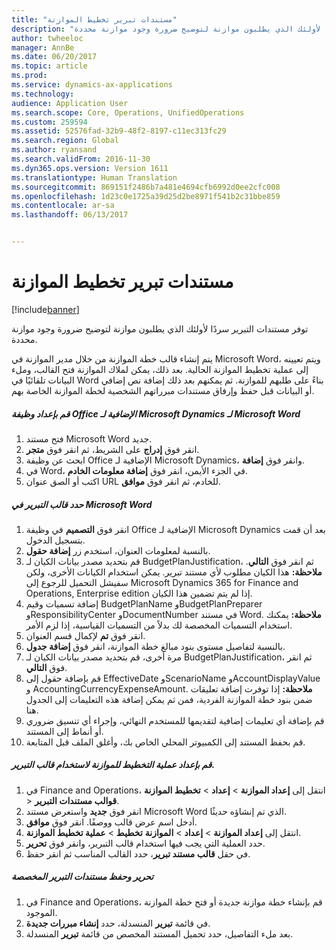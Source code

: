 ```yaml
---
title: "مستندات تبرير تخطيط الموازنة"
description: "توفر مستندات التبرير سردًا لأولئك الذي يطلبون موازنة لتوضيح ضرورة وجود موازنة محددة."
author: twheeloc
manager: AnnBe
ms.date: 06/20/2017
ms.topic: article
ms.prod: 
ms.service: dynamics-ax-applications
ms.technology: 
audience: Application User
ms.search.scope: Core, Operations, UnifiedOperations
ms.custom: 259594
ms.assetid: 52576fad-32b9-48f2-8197-c11ec313fc29
ms.search.region: Global
ms.author: ryansand
ms.search.validFrom: 2016-11-30
ms.dyn365.ops.version: Version 1611
ms.translationtype: Human Translation
ms.sourcegitcommit: 869151f2486b7a481e4694cfb6992d0ee2cfc008
ms.openlocfilehash: 1d23c0e1725a39d25d2be8971f541b2c31bbe859
ms.contentlocale: ar-sa
ms.lasthandoff: 06/13/2017


---
```


# <a name="budget-planning-justification-documents"></a>مستندات تبرير تخطيط الموازنة

[!include[banner](../includes/banner.md)]


توفر مستندات التبرير سردًا لأولئك الذي يطلبون موازنة لتوضيح ضرورة وجود موازنة محددة. 

يتم إنشاء قالب خطة الموازنة من خلال مدير الموازنة في Microsoft Word، ويتم تعيينه إلى عملية تخطيط الموازنة الحالية. بعد ذلك، يمكن لملاك الموازنة فتح القالب، وملء البيانات تلقائيًا في Word بناءً على طلبهم للموازنة. ثم يمكنهم بعد ذلك إضافة نص إضافي أو البيانات قبل حفظ وإرفاق مستندات مبرراتهم الشخصية لخطة الموازنة الخاصة بهم.

##### <a name="set-up-microsoft-dynamics-office-add-in-for-microsoft-word"></a>قم بإعداد وظيفة Office الإضافية لـ Microsoft Dynamics لـ Microsoft Word

1.  فتح مستند Microsoft Word جديد.
2.  انقر فوق **إدراج** على الشريط، ثم انقر فوق **متجر**.
3.  ابحث عن وظيفة Office الإضافية لـ Microsoft Dynamics، وانقر فوق **إضافة**.
4.  في Word، في الجزء الأيمن، انقر فوق **إضافة معلومات الخادم**.
5.  اكتب أو الصق عنوان URL للخادم، ثم انقر فوق **موافق**.

##### <a name="define-the-justification-template-in-microsoft-word"></a>حدد قالب التبرير في Microsoft Word

1.  انقر فوق **التصميم** في وظيفة Office الإضافية لـ Microsoft Dynamics بعد أن قمت بتسجيل الدخول.
2.  بالنسبة لمعلومات العنوان، استخدم زر **إضافة حقول**.
3.  قم بتحديد مصدر بيانات الكيان لـ BudgetPlanJustification، ثم انقر فوق **التالي**. **ملاحظة:** هذا الكيان مطلوب لأي مستند تبرير. يمكن استخدام الكيانات الأخرى، ولكن سفيشل التحميل للرجوع إلى Microsoft Dynamics 365 for Finance and Operations, Enterprise edition إذا لم يتم تضمين هذا الكيان.
4.  إضافة تسميات وقيم BudgetPlanName وBudgetPlanPreparer وResponsibilityCenter وDocumentNumber في مستند Word. **ملاحظة:** يمكنك استخدام التسميات المخصصة لك بدلاً من التسميات القياسية، إذا لزم الأمر.
5.  انقر فوق **تم** لإكمال قسم العنوان.
6.  بالنسبة لتفاصيل مستوى بنود مبالغ خطة الموازنة، انقر فوق **إضافة جدول**.
7.  مرة أخرى، قم بتحديد مصدر بيانات الكيان لـ BudgetPlanJustification، ثم انقر فوق **التالي**.
8.  قم بإضافة حقول إلى EffectiveDate وScenarioName وAccountDisplayValue و AccountingCurrencyExpenseAmount. **ملاحظة:** إذا توفرت إضافة تعليقات ضمن بنود خطة الموازنة الفردية، فمن ثم يمكن إضافة هذه التعليمات إلى الجدول هنا.
9.  قم بإضافة أي تعليمات إضافية لتقديمها للمستخدم النهائي، وإجراء أي تنسيق ضروري أو أنماط إلى المستند.
10. قم بحفظ المستند إلى الكمبيوتر المحلي الخاص بك، وأغلق الملف قبل المتابعة.

##### <a name="set-up-the-budget-planning-process-to-use-the-justification-template"></a>قم بإعداد عملية التخطيط للموازنة لاستخدام قالب التبرير.

1.  في Finance and Operations، انتقل إلى **إعداد الموازنة** &gt; **إعداد** &gt; **تخطيط الموازنة** &gt; **‎قوالب مستندات التبرير**.
2.  انقر فوق **جديد** واستعرض مستند Microsoft Word الذي تم إنشاؤه حديثًا.
3.  أدخل اسم عرض قالب ووصفًا. انقر فوق **موافق**.
4.  انتقل إلى **إعداد الموازنة** &gt; **إعداد** &gt; **الموازنة** **تخطيط** &gt; **عملية تخطيط الموازنة**.
5.  حدد العملية التي يجب فيها استخدام قالب التبرير، وانقر فوق **تحرير**.
6.  في حقل **قالب مستند تبرير**، حدد القالب المناسب ثم انقر حفظ.

##### <a name="edit-and-save-personalized-justification-documents"></a>تحرير وحفظ مستندات التبرير المخصصة

1.  في Finance and Operations، قم بإنشاء خطة موازنة جديدة أو فتح خطة الموازنة الموجود.
2.  في قائمة **تبرير** المنسدلة، حدد **إنشاء مبررات جديدة**.
3.  بعد ملء التفاصيل، حدد تحميل المستند المخصص من قائمة **تبرير** المنسدلة.





